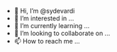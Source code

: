 - 👋 Hi, I’m @sydevardi
- 👀 I’m interested in ...
- 🌱 I’m currently learning ...
- 💞️ I’m looking to collaborate on ...
- 📫 How to reach me ...

<!---
sydevardi/sydevardi is a ✨ special ✨ repository because its `README.md` (this file) appears on your GitHub profile.
You can click the Preview link to take a look at your changes.
--->
